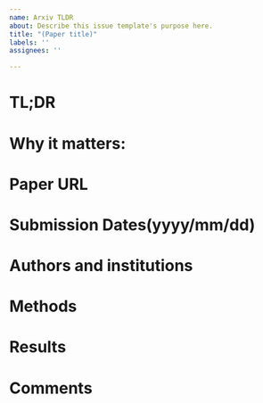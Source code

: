 ```yaml
---
name: Arxiv TLDR
about: Describe this issue template's purpose here.
title: "(Paper title)"
labels: ''
assignees: ''

---
```


# TL;DR


# Why it matters:


# Paper URL


# Submission Dates(yyyy/mm/dd)


# Authors and institutions


# Methods


# Results


# Comments
